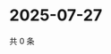 # 2025-07-27

共 0 条

<!-- BEGIN ZHIHUQUESTIONS -->
<!-- 最后更新时间 Sun Jul 27 2025 18:12:16 GMT+0800 (China Standard Time) -->

<!-- END ZHIHUQUESTIONS -->
